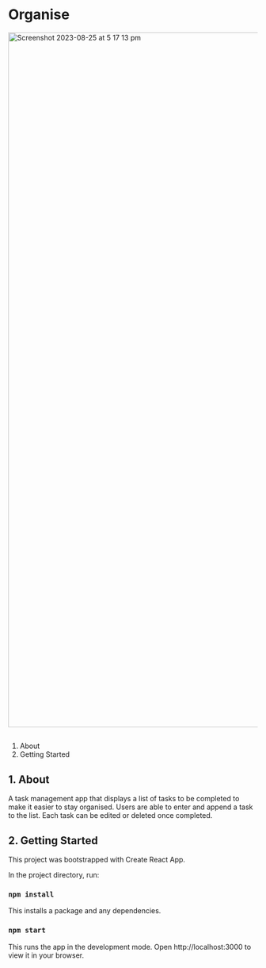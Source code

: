# Organise
<img width="1400" alt="Screenshot 2023-08-25 at 5 17 13 pm" src="https://github.com/NematBhullar/Organise/assets/91060343/5d2c5edd-9e31-4543-be8f-933a9969ebfa">

##
1. About
2. Getting Started

## 1. About 
A task management app that displays a list of tasks to be completed to make it easier to stay organised. Users are able to enter and append a task to the list. Each task can be edited or deleted once completed. 

## 2. Getting Started
This project was bootstrapped with Create React App.

In the project directory, run:

### `npm install`

This installs a package and any dependencies.

### `npm start`

This runs the app in the development mode.
Open http://localhost:3000 to view it in your browser.
